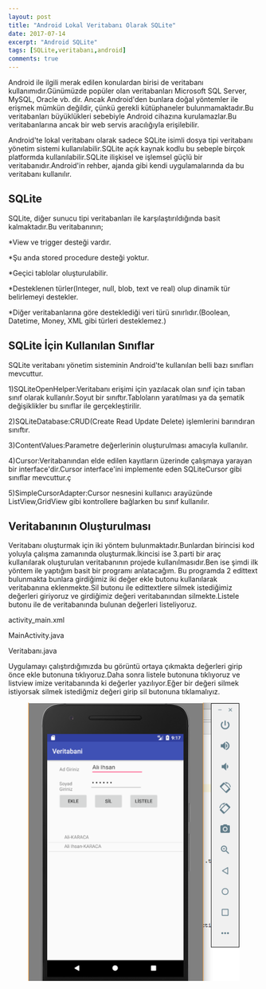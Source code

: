 ```yaml
---
layout: post
title: "Android Lokal Veritabanı Olarak SQLite"
date: 2017-07-14
excerpt: "Android SQLite"
tags: [SQLite,veritabanı,android]
comments: true
---
```

Android ile ilgili merak edilen konulardan birisi de veritabanı kullanımıdır.Günümüzde popüler olan veritabanları Microsoft SQL Server, MySQL, Oracle vb. dir.
Ancak Android'den bunlara doğal yöntemler ile erişmek mümkün değildir, çünkü gerekli kütüphaneler bulunmamaktadır.Bu veritabanları büyüklükleri sebebiyle
Android cihazına kurulamazlar.Bu veritabanlarına ancak bir web servis aracılığıyla erişilebilir.

Android'te lokal veritabanı olarak sadece SQLite isimli dosya tipi veritabanı yönetim sistemi kullanılabilir.SQLite açık kaynak kodlu bu sebeple
birçok platformda kullanılabilir.SQLite ilişkisel ve işlemsel güçlü bir veritabanıdır.Android'in rehber, ajanda gibi kendi uygulamalarında da bu veritabanı
kullanılır.

## SQLite

SQLite, diğer sunucu tipi veritabanları ile karşılaştırıldığında basit kalmaktadır.Bu veritabanının;

*View ve trigger desteği vardır.

*Şu anda stored procedure desteği yoktur.

*Geçici tablolar oluşturulabilir.

*Desteklenen türler(Integer, null, blob, text ve real) olup dinamik tür belirlemeyi destekler.

*Diğer veritabanlarına göre desteklediği veri türü sınırlıdır.(Boolean, Datetime, Money, XML gibi türleri desteklemez.)

## SQLite İçin Kullanılan Sınıflar

SQLite veritabanı yönetim sisteminin Android'te kullanılan belli bazı sınıfları mevcuttur.

1)SQLiteOpenHelper:Veritabanı erişimi için yazılacak olan sınıf için taban sınıf olarak kullanılır.Soyut bir sınıftır.Tabloların yaratılması ya da
şematik değişiklikler bu sınıflar ile gerçekleştirilir.

2)SQLiteDatabase:CRUD(Create Read Update Delete) işlemlerini barındıran sınıftır.

3)ContentValues:Parametre değerlerinin oluşturulması amacıyla kullanılır.

4)Cursor:Veritabanından elde edilen kayıtların üzerinde çalışmaya yarayan bir interface'dir.Cursor interface'ini implemente eden SQLiteCursor
gibi sınıflar mevcuttur.ç

5)SimpleCursorAdapter:Cursor nesnesini kullanıcı arayüzünde ListView,GridView gibi kontrollere bağlarken bu sınıf kullanılır.

## Veritabanının Oluşturulması

Veritabanı oluşturmak için iki yöntem bulunmaktadır.Bunlardan birincisi kod yoluyla çalışma zamanında oluşturmak.İkincisi ise 3.parti bir araç kullanılarak oluşturulan veritabanının projede kullanılmasıdır.Ben ise şimdi ilk yöntem ile yaptığım basit bir programı anlatacağım.
Bu programda 2 edittext bulunmakta bunlara girdiğimiz iki değer ekle butonu kullanılarak veritabanına eklenmekte.Sil butonu ile edittextlere silmek istediğimiz değerleri giriyoruz ve girdiğimiz değeri veritabanından silmekte.Listele butonu ile de veritabanında bulunan değerleri listeliyoruz.

activity_main.xml
<script src="https://gist.github.com/alikaraca/3792636b36f96ba74ffb5498e073699d.js"></script>

MainActivity.java
<script src="https://gist.github.com/alikaraca/43b12a9001754b31cf95b3ec3ec304e8.js"></script>

Veritabanı.java
<script src="https://gist.github.com/alikaraca/71830c4b4e95a6f9e2b5981d80dfe184.js"></script>

Uygulamayı çalıştırdığımızda bu görüntü ortaya çıkmakta değerleri girip önce ekle butonuna tıklıyoruz.Daha sonra listele butonuna tıklıyoruz ve listview imize veritabanında ki değerler yazılıyor.Eğer bir değeri silmek istiyorsak silmek istediğmiz değeri girip sil butonuna tıklamalıyız.

<figure>
    <a href="/assets/img/android.png"><img                                           
    src="/assets/img/android.png"></a>
</figure>
